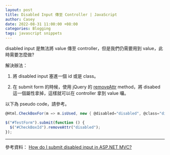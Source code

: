 ```yaml
---
layout: post
title: Disabled Input 傳至 Controller | JavaScript
author: Casey
date: 2022-08-31 11:00:00 +08:00
categories: Blogging
tags: javascript snippets
---
```


disabled input 是無法將 value 傳至 controller，但是我們仍需要用到 value，此時需要怎麼做?

解決辦法：

1.  將 disabled input 塞進一個 id 或是 class。

2.  在 submit form 的時候，使用 jQuery 的 [removeAttr](https://api.jquery.com/removeattr/) method，將 disabed 這一個屬性拿掉，這樣就可以在 controller 拿到 value 囉。

以下為 pseudo code，請參考。

```c#
@Html.CheckBoxFor(m => m.isUsed, new { @disabled="disabled", @class="disabledCheckbox"} )
```

```js
$("#TestForm").submit(function () {
  $("#CheckBoxId").removeAttr("disabled");
});
```

---

參考資料：
[How do I submit disabled input in ASP.NET MVC?](https://stackoverflow.com/questions/2700696/how-do-i-submit-disabled-input-in-asp-net-mvc/2724483)
